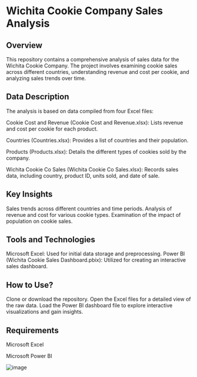 # **Wichita Cookie Company Sales Analysis**

## **Overview**
This repository contains a comprehensive analysis of sales data for the Wichita Cookie Company. The project involves examining cookie sales across different countries, understanding revenue and cost per cookie, and analyzing sales trends over time.

## **Data Description**
The analysis is based on data compiled from four Excel files:

Cookie Cost and Revenue (Cookie Cost and Revenue.xlsx): Lists revenue and cost per cookie for each product.

Countries (Countries.xlsx): Provides a list of countries and their population.

Products (Products.xlsx): Details the different types of cookies sold by the company.

Wichita Cookie Co Sales (Wichita Cookie Co Sales.xlsx): Records sales data, including country, product ID, units sold, and date of sale.


## **Key Insights**
Sales trends across different countries and time periods.
Analysis of revenue and cost for various cookie types.
Examination of the impact of population on cookie sales.

## **Tools and Technologies**
Microsoft Excel: Used for initial data storage and preprocessing.
Power BI (Wichita Cookie Sales Dashboard.pbix): Utilized for creating an interactive sales dashboard.

## **How to Use?**
Clone or download the repository.
Open the Excel files for a detailed view of the raw data.
Load the Power BI dashboard file to explore interactive visualizations and gain insights.

## **Requirements**
Microsoft Excel

Microsoft Power BI




![image](https://github.com/Vaishnavi-Mandadi/Wichita-Cookie-Sales/assets/126366530/db51ce1e-9660-412f-9892-a60dd57804af)
